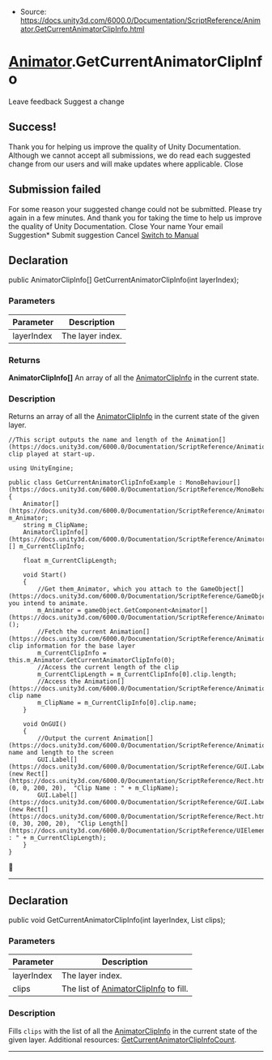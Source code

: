 * Source: https://docs.unity3d.com/6000.0/Documentation/ScriptReference/Animator.GetCurrentAnimatorClipInfo.html

#  [Animator](https://docs.unity3d.com/6000.0/Documentation/ScriptReference/Animator.html).GetCurrentAnimatorClipInfo
Leave feedback
Suggest a change
## Success!
Thank you for helping us improve the quality of Unity Documentation. Although we cannot accept all submissions, we do read each suggested change from our users and will make updates where applicable.
Close
## Submission failed
For some reason your suggested change could not be submitted. Please <a>try again</a> in a few minutes. And thank you for taking the time to help us improve the quality of Unity Documentation.
Close
Your name Your email Suggestion* Submit suggestion
Cancel
[Switch to Manual](https://docs.unity3d.com/6000.0/Documentation/Manual/class-Animator.html "Go to Animator Component in the Manual")
## Declaration
public AnimatorClipInfo[] GetCurrentAnimatorClipInfo(int layerIndex); 
### Parameters
Parameter | Description  
---|---  
layerIndex | The layer index.  
### Returns
**AnimatorClipInfo[]** An array of all the [AnimatorClipInfo](https://docs.unity3d.com/6000.0/Documentation/ScriptReference/AnimatorClipInfo.html) in the current state. 
### Description
Returns an array of all the [AnimatorClipInfo](https://docs.unity3d.com/6000.0/Documentation/ScriptReference/AnimatorClipInfo.html) in the current state of the given layer.
```
//This script outputs the name and length of the Animation[](https://docs.unity3d.com/6000.0/Documentation/ScriptReference/Animation.html) clip played at start-up.  
  
using UnityEngine;  
  
public class GetCurrentAnimatorClipInfoExample : MonoBehaviour[](https://docs.unity3d.com/6000.0/Documentation/ScriptReference/MonoBehaviour.html)
{
    Animator[](https://docs.unity3d.com/6000.0/Documentation/ScriptReference/Animator.html) m_Animator;
    string m_ClipName;
    AnimatorClipInfo[](https://docs.unity3d.com/6000.0/Documentation/ScriptReference/AnimatorClipInfo.html)[] m_CurrentClipInfo;  
  
    float m_CurrentClipLength;  
  
    void Start()
    {
        //Get them_Animator, which you attach to the GameObject[](https://docs.unity3d.com/6000.0/Documentation/ScriptReference/GameObject.html) you intend to animate.
        m_Animator = gameObject.GetComponent<Animator[](https://docs.unity3d.com/6000.0/Documentation/ScriptReference/Animator.html)>();
        //Fetch the current Animation[](https://docs.unity3d.com/6000.0/Documentation/ScriptReference/Animation.html) clip information for the base layer
        m_CurrentClipInfo = this.m_Animator.GetCurrentAnimatorClipInfo(0);
        //Access the current length of the clip
        m_CurrentClipLength = m_CurrentClipInfo[0].clip.length;
        //Access the Animation[](https://docs.unity3d.com/6000.0/Documentation/ScriptReference/Animation.html) clip name
        m_ClipName = m_CurrentClipInfo[0].clip.name;
    }  
  
    void OnGUI()
    {
        //Output the current Animation[](https://docs.unity3d.com/6000.0/Documentation/ScriptReference/Animation.html) name and length to the screen
        GUI.Label[](https://docs.unity3d.com/6000.0/Documentation/ScriptReference/GUI.Label.html)(new Rect[](https://docs.unity3d.com/6000.0/Documentation/ScriptReference/Rect.html)(0, 0, 200, 20),  "Clip Name : " + m_ClipName);
        GUI.Label[](https://docs.unity3d.com/6000.0/Documentation/ScriptReference/GUI.Label.html)(new Rect[](https://docs.unity3d.com/6000.0/Documentation/ScriptReference/Rect.html)(0, 30, 200, 20),  "Clip Length[](https://docs.unity3d.com/6000.0/Documentation/ScriptReference/UIElements.Length.html) : " + m_CurrentClipLength);
    }
}

```

* * *
## Declaration
public void GetCurrentAnimatorClipInfo(int layerIndex, List<AnimatorClipInfo> clips); 
### Parameters
Parameter | Description  
---|---  
layerIndex | The layer index.  
clips | The list of [AnimatorClipInfo](https://docs.unity3d.com/6000.0/Documentation/ScriptReference/AnimatorClipInfo.html) to fill.  
### Description
Fills `clips` with the list of all the [AnimatorClipInfo](https://docs.unity3d.com/6000.0/Documentation/ScriptReference/AnimatorClipInfo.html) in the current state of the given layer.
Additional resources: [GetCurrentAnimatorClipInfoCount](https://docs.unity3d.com/6000.0/Documentation/ScriptReference/Animator.GetCurrentAnimatorClipInfoCount.html).
* * *

